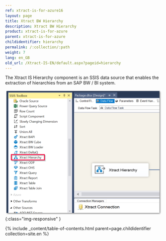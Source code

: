 ```yaml
---
ref: xtract-is-for-azure16
layout: page
title: Xtract BW Hierarchy
description: Xtract BW Hierarchy
product: xtract-is-for-azure
parent: xtract-is-for-azure
childidentifier: hierarchy
permalink: /:collection/:path
weight: 7
lang: en_GB
old_url: /Xtract-IS-EN/default.aspx?pageid=hierarchy
---
```


The Xtract IS Hierarchy component is an SSIS data source that enables the extraction of hierarchies from an SAP BW / BI system.

![Hierarchy](/img/content/Hierarchy.png){:class="img-responsive" }

{% include _content/table-of-contents.html parent=page.childidentifier collection=site.en %}